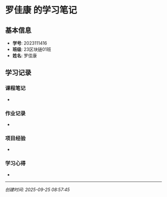# 罗佳康 的学习笔记

## 基本信息
- **学号**: 2023111416
- **班级**: 23区块链01班
- **姓名**: 罗佳康

## 学习记录

### 课程笔记
- 

### 作业记录
- 

### 项目经验
- 

### 学习心得
- 

---
*创建时间: 2025-09-25 08:57:45*
